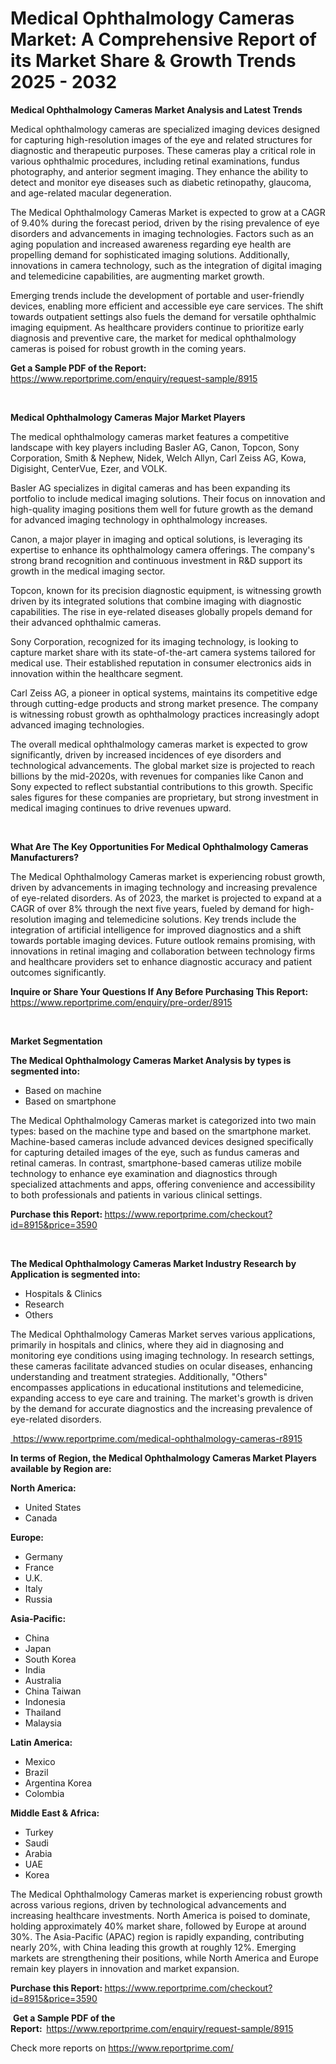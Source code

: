 <p><h1>Medical Ophthalmology Cameras Market: A Comprehensive Report of its Market Share & Growth Trends 2025 - 2032</h1></p><p><strong>Medical Ophthalmology Cameras Market Analysis and Latest Trends</strong></p>
<p><p>Medical ophthalmology cameras are specialized imaging devices designed for capturing high-resolution images of the eye and related structures for diagnostic and therapeutic purposes. These cameras play a critical role in various ophthalmic procedures, including retinal examinations, fundus photography, and anterior segment imaging. They enhance the ability to detect and monitor eye diseases such as diabetic retinopathy, glaucoma, and age-related macular degeneration.</p><p>The Medical Ophthalmology Cameras Market is expected to grow at a CAGR of 9.40% during the forecast period, driven by the rising prevalence of eye disorders and advancements in imaging technologies. Factors such as an aging population and increased awareness regarding eye health are propelling demand for sophisticated imaging solutions. Additionally, innovations in camera technology, such as the integration of digital imaging and telemedicine capabilities, are augmenting market growth.</p><p>Emerging trends include the development of portable and user-friendly devices, enabling more efficient and accessible eye care services. The shift towards outpatient settings also fuels the demand for versatile ophthalmic imaging equipment. As healthcare providers continue to prioritize early diagnosis and preventive care, the market for medical ophthalmology cameras is poised for robust growth in the coming years.</p></p>
<p><strong>Get a Sample PDF of the Report:&nbsp;</strong> <a href="https://www.reportprime.com/enquiry/request-sample/8915?utm_campaign=3460&utm_medium=2&utm_source=Github&utm_content=ia&utm_term=20032025&utm_id=medical-ophthalmology-cameras">https://www.reportprime.com/enquiry/request-sample/8915</a></p>
<p>&nbsp;</p>
<p><strong>Medical Ophthalmology Cameras Major Market Players</strong></p>
<p><p>The medical ophthalmology cameras market features a competitive landscape with key players including Basler AG, Canon, Topcon, Sony Corporation, Smith & Nephew, Nidek, Welch Allyn, Carl Zeiss AG, Kowa, Digisight, CenterVue, Ezer, and VOLK.</p><p>Basler AG specializes in digital cameras and has been expanding its portfolio to include medical imaging solutions. Their focus on innovation and high-quality imaging positions them well for future growth as the demand for advanced imaging technology in ophthalmology increases.</p><p>Canon, a major player in imaging and optical solutions, is leveraging its expertise to enhance its ophthalmology camera offerings. The company's strong brand recognition and continuous investment in R&D support its growth in the medical imaging sector.</p><p>Topcon, known for its precision diagnostic equipment, is witnessing growth driven by its integrated solutions that combine imaging with diagnostic capabilities. The rise in eye-related diseases globally propels demand for their advanced ophthalmic cameras.</p><p>Sony Corporation, recognized for its imaging technology, is looking to capture market share with its state-of-the-art camera systems tailored for medical use. Their established reputation in consumer electronics aids in innovation within the healthcare segment.</p><p>Carl Zeiss AG, a pioneer in optical systems, maintains its competitive edge through cutting-edge products and strong market presence. The company is witnessing robust growth as ophthalmology practices increasingly adopt advanced imaging technologies.</p><p>The overall medical ophthalmology cameras market is expected to grow significantly, driven by increased incidences of eye disorders and technological advancements. The global market size is projected to reach billions by the mid-2020s, with revenues for companies like Canon and Sony expected to reflect substantial contributions to this growth. Specific sales figures for these companies are proprietary, but strong investment in medical imaging continues to drive revenues upward.</p></p>
<p>&nbsp;</p>
<p><strong>What Are The Key Opportunities For Medical Ophthalmology Cameras Manufacturers?</strong></p>
<p><p>The Medical Ophthalmology Cameras market is experiencing robust growth, driven by advancements in imaging technology and increasing prevalence of eye-related disorders. As of 2023, the market is projected to expand at a CAGR of over 8% through the next five years, fueled by demand for high-resolution imaging and telemedicine solutions. Key trends include the integration of artificial intelligence for improved diagnostics and a shift towards portable imaging devices. Future outlook remains promising, with innovations in retinal imaging and collaboration between technology firms and healthcare providers set to enhance diagnostic accuracy and patient outcomes significantly.</p></p>
<p><strong>Inquire or Share Your Questions If Any Before Purchasing This Report:</strong> <a href="https://www.reportprime.com/enquiry/pre-order/8915?utm_campaign=3460&utm_medium=2&utm_source=Github&utm_content=ia&utm_term=20032025&utm_id=medical-ophthalmology-cameras">https://www.reportprime.com/enquiry/pre-order/8915</a></p>
<p>&nbsp;</p>
<p><strong>Market Segmentation</strong></p>
<p><strong>The Medical Ophthalmology Cameras Market Analysis by types is segmented into:</strong></p>
<p><ul><li>Based on machine</li><li>Based on smartphone</li></ul></p>
<p><p>The Medical Ophthalmology Cameras market is categorized into two main types: based on the machine type and based on the smartphone market. Machine-based cameras include advanced devices designed specifically for capturing detailed images of the eye, such as fundus cameras and retinal cameras. In contrast, smartphone-based cameras utilize mobile technology to enhance eye examination and diagnostics through specialized attachments and apps, offering convenience and accessibility to both professionals and patients in various clinical settings.</p></p>
<p><strong>Purchase this Report:&nbsp;</strong><a href="https://www.reportprime.com/checkout?id=8915&price=3590&utm_campaign=3460&utm_medium=2&utm_source=Github&utm_content=ia&utm_term=20032025&utm_id=medical-ophthalmology-cameras">https://www.reportprime.com/checkout?id=8915&price=3590</a></p>
<p>&nbsp;</p>
<p><strong>The Medical Ophthalmology Cameras Market Industry Research by Application is segmented into:</strong></p>
<p><ul><li>Hospitals & Clinics</li><li>Research</li><li>Others</li></ul></p>
<p><p>The Medical Ophthalmology Cameras Market serves various applications, primarily in hospitals and clinics, where they aid in diagnosing and monitoring eye conditions using imaging technology. In research settings, these cameras facilitate advanced studies on ocular diseases, enhancing understanding and treatment strategies. Additionally, "Others" encompasses applications in educational institutions and telemedicine, expanding access to eye care and training. The market's growth is driven by the demand for accurate diagnostics and the increasing prevalence of eye-related disorders.</p></p>
<p><a href="https://www.reportprime.com/medical-ophthalmology-cameras-r8915?utm_campaign=3460&utm_medium=2&utm_source=Github&utm_content=ia&utm_term=20032025&utm_id=medical-ophthalmology-cameras">&nbsp;https://www.reportprime.com/medical-ophthalmology-cameras-r8915</a></p>
<p><strong>In terms of Region, the Medical Ophthalmology Cameras Market Players available by Region are:</strong></p>
<p>
    <p> <strong> North America: </strong>
        <ul>
            <li>United States</li>
            <li>Canada</li>
        </ul>
        </p> 
    <p> <strong> Europe: </strong>
        <ul>
            <li>Germany</li>
            <li>France</li>
            <li>U.K.</li>
            <li>Italy</li>
            <li>Russia</li>
        </ul>
        </p> 
    <p> <strong> Asia-Pacific: </strong>
        <ul>
            <li>China</li>
            <li>Japan</li>
            <li>South Korea</li>
            <li>India</li>
            <li>Australia</li>
            <li>China Taiwan</li>
            <li>Indonesia</li>
            <li>Thailand</li>
            <li>Malaysia</li>
        </ul>
        </p> 
    <p> <strong> Latin America: </strong>
        <ul>
            <li>Mexico</li>
            <li>Brazil</li>
            <li>Argentina Korea</li>
            <li>Colombia</li>
        </ul>
        </p> 
    <p> <strong> Middle East & Africa: </strong>
        <ul>
            <li>Turkey</li>
            <li>Saudi</li>
            <li>Arabia</li>
            <li>UAE</li>
            <li>Korea</li>
        </ul>
    </p>
    </p>
<p><p>The Medical Ophthalmology Cameras market is experiencing robust growth across various regions, driven by technological advancements and increasing healthcare investments. North America is poised to dominate, holding approximately 40% market share, followed by Europe at around 30%. The Asia-Pacific (APAC) region is rapidly expanding, contributing nearly 20%, with China leading this growth at roughly 12%. Emerging markets are strengthening their positions, while North America and Europe remain key players in innovation and market expansion.</p></p>
<p><strong>Purchase this Report: </strong><a href="https://www.reportprime.com/checkout?id=8915&price=3590&utm_campaign=3460&utm_medium=2&utm_source=Github&utm_content=ia&utm_term=20032025&utm_id=medical-ophthalmology-cameras">https://www.reportprime.com/checkout?id=8915&price=3590</a></p>
<p>&nbsp;<strong>Get a Sample PDF of the Report:&nbsp;&nbsp;</strong><a href="https://www.reportprime.com/enquiry/request-sample/8915?utm_campaign=3460&utm_medium=2&utm_source=Github&utm_content=ia&utm_term=20032025&utm_id=medical-ophthalmology-cameras">https://www.reportprime.com/enquiry/request-sample/8915</a></p>
<p><strong></strong></p>
<p>Check more reports on <a href="https://www.reportprime.com/?utm_campaign=3460&utm_medium=2&utm_source=Github&utm_content=ia&utm_term=20032025&utm_id=medical-ophthalmology-cameras">https://www.reportprime.com/</a></p>